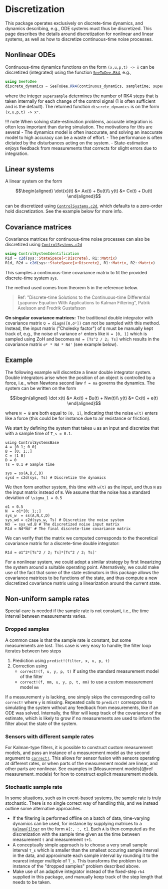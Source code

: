 # Discretization

This package operates exclusively on discrete-time dynamics, and dynamics describing, e.g., ODE systems must thus be discretized. This page describes the details around discretization for nonlinear and linear systems, as well as how to discretize continuous-time noise processes. 

## Nonlinear ODEs

Continuous-time dynamics functions on the form `(x,u,p,t) -> ẋ` can be discretized (integrated) using the function [`SeeToDee.Rk4`](https://baggepinnen.github.io/SeeToDee.jl/dev/api/#SeeToDee.Rk4), e.g.,
```julia
using SeeToDee
discrete_dynamics = SeeToDee.Rk4(continuous_dynamics, sampletime; supersample=1)
```
where the integer `supersample` determines the number of RK4 steps that is taken internally for each change of the control signal (1 is often sufficient and is the default). The returned function `discrete_dynamics` is on the form `(x,u,p,t) -> x⁺`.

!!! note
    When solving state-estimation problems, accurate integration is often less important than during simulation. The motivations for this are several
    - The dynamics model is often inaccurate, and solving an inaccurate model to high accuracy can be a waste of effort.
    - The performance is often dictated by the disturbances acting on the system.
    - State-estimation enjoys feedback from measurements that corrects for slight errors due to integration.

## Linear systems
A linear system on the form 
```math
\begin{aligned}
\dot{x}(t) &= Ax(t) + Bu(t)\\
y(t) &= Cx(t) + Du(t)
\end{aligned}
```
can be discretized using [`ControlSystems.c2d`](https://juliacontrol.github.io/ControlSystems.jl/stable/lib/synthesis/#ControlSystemsBase.c2d), which defaults to a zero-order hold discretization. See the example below for more info.

## Covariance matrices
Covariance matrices for continuous-time noise processes can also be discretized using [`ControlSystems.c2d`](https://juliacontrol.github.io/ControlSystems.jl/stable/lib/synthesis/#ControlSystemsBase.c2d-Tuple{AbstractStateSpace{%3C:Continuous},%20AbstractMatrix,%20Real})
```julia
using ControlSystemIdentification
R1d = c2d(sys::StateSpace{<:Discrete}, R1::Matrix)
R1d, R2d = c2d(sys::StateSpace{<:Discrete}, R1::Matrix, R2::Matrix)
```

This samples a continuous-time covariance matrix to fit the provided discrete-time system `sys`.

The method used comes from theorem 5 in the reference below.

> Ref: "Discrete-time Solutions to the Continuous-time
> Differential Lyapunov Equation With Applications to Kalman Filtering", 
> Patrik Axelsson and Fredrik Gustafsson

**On singular covariance matrices:** The traditional double integrator with covariance matrix `Q = diagm([0,σ²])` can not be sampled with this method. Instead, the input matrix ("Cholesky factor") of `Q` must be manually kept track of, e.g., the noise of variance `σ²` enters like `N = [0, 1]` which is sampled using ZoH and becomes `Nd = [Ts^2 / 2; Ts]` which results in the covariance matrix `σ² * Nd * Nd'` (see example below).

## Example
The following example will discretize a linear double integrator system. Double integrators arise when the position of an object is controlled by a force, i.e., when Newtons second law ``f = ma`` governs the dynamics. The system can be written on the form
```math
\begin{aligned}
\dot x(t) &= Ax(t) + Bu(t) + Nw(t)\\
y(t) &= Cx(t) + e(t)
\end{aligned}
```
where ``N = B`` are both equal to `[0, 1]`, indicating that the noise ``w(t)`` enters like a force (this could be for instance due to air resistance or friction).

We start by defining the system that takes ``u`` as an input and discretize that with a sample time of ``T_s = 0.1``.

```@example samplecov
using ControlSystemsBase
A = [0 1; 0 0]
B = [0; 1;;]
C = [1 0]
D = 0
Ts = 0.1 # Sample time

sys = ss(A,B,C,D)
sysd = c2d(sys, Ts) # Discretize the dynamics
```

We then form another system, this time with ``w(t)`` as the input, and thus ``N`` as the input matrix instead of ``B``. We assume that the noise has a standard deviation of ``\sigma_1 = 0.5``
```@example samplecov
σ1 = 0.5
N  = σ1*[0; 1;;]
sys_w  = ss(A,N,C,D)
sys_wd = c2d(sys_w, Ts) # Discretize the noise system
Nd  = sys_wd.B # The discretized noise input matrix
R1d = Nd*Nd' # The final discrete-time covariance matrix
```

We can verify that the matrix we computed corresponds to the theoretical covariance matrix for a discrete-time double integrator:
```@example samplecov
R1d ≈ σ1^2*[Ts^2 / 2; Ts]*[Ts^2 / 2; Ts]'
```

For a nonlinear system, we could adopt a similar strategy by first linearizing the system around a suitable operating point. Alternatively, we could make use of the fact that some of the state estimators in this package allows the covariance matrices to be functions of the state, and thus compute a new discretized covariance matrix using a linearization around the current state.

## Non-uniform sample rates
Special care is needed if the sample rate is not constant, i.e., the time interval between measurements varies. 

### Dropped samples
A common case is that the sample rate is constant, but some measurements are lost. This case is very easy to handle; the filter loop iterates between two steps
1. Prediction using `predict!(filter, x, u, p, t)`
2. Correction using
    - `correct!(f, u, y, p, t)` if using the standard measurement model of the filter
    - `correct!(f, mm, u, y, p, t, mm)` to use a custom measurement model `mm`

If a measurement `y` is lacking, one simply skips the corresponding call to `correct!` where `y` is missing. Repeated calls to `predict!` corresponds to simulating the system without any feedback from measurements, like if an ODE was solved. Internally, the filter will keep track of the covariance of the estimate, which is likely to grow if no measurements are used to inform the filter about the state of the system.

### Sensors with different sample rates
For Kalman-type filters, it is possible to construct custom measurement models, and pass an instance of a measurement model as the second argument to [`correct!`](@ref). This allows for sensor fusion with sensors operating at different rates, or when parts of the measurement model are linear, and other parts are nonlinear. See examples in [Measurement models](@ref measurement_models) for how to construct explicit measurement models.


### Stochastic sample rate
In some situations, such as in event-based systems, the sample rate is truly stochastic. There is no single correct way of handling this, and we instead outline some alternative approaches.

- If the filtering is performed offline on a batch of data, time-varying dynamics can be used, for instance by supplying matrices to a [`KalmanFilter`](@ref) on the form `A[:, :, t]`. Each `A` is then computed as the discretization with the sample time given as the time between measurement `t` and measurement `t+1`.
- A conceptually simple approach is to choose a very small sample interval ``T_s`` which is smaller than the smallest occuring sample interval in the data, and approximate each sample interval by rounding it to the nearest integer multiple of ``T_s``. This transforms the problem to an instance of the "dropped samples" problem described above.
- Make use of an adaptive integrator instead of the fixed-step `rk4` supplied in this package, and manually keep track of the step length that needs to be taken.